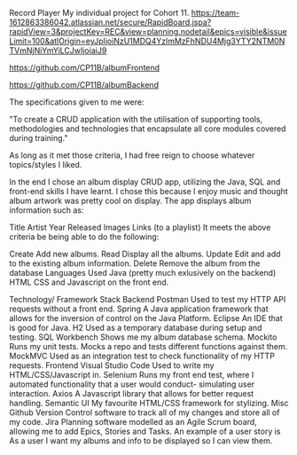 Record Player
My individual project for Cohort 11.
https://team-1612863386042.atlassian.net/secure/RapidBoard.jspa?rapidView=3&projectKey=REC&view=planning.nodetail&epics=visible&issueLimit=100&atlOrigin=eyJpIjoiNzU1MDQ4YzlmMzFhNDU4Mjg3YTY2NTM0NTVmNjNiYmYiLCJwIjoiaiJ9

https://github.com/CP11B/albumFrontend

https://github.com/CP11B/albumBackend

The specifications given to me were:

"To create a CRUD application with the utilisation of supporting tools, methodologies and technologies that encapsulate all core modules covered during training."

As long as it met those criteria, I had free reign to choose whatever topics/styles I liked.

In the end I chose an album display CRUD app, utilizing the Java, SQL and front-end skills I have learnt. I chose this because I enjoy music and thought album artwork was pretty cool on display. The app displays album information such as:

Title
Artist
Year Released
Images
Links (to a playlist)
It meets the above criteria be being able to do the following:

Create
Add new albums.
Read
Display all the albums.
Update
Edit and add to the existing album information.
Delete
Remove the album from the database
Languages Used
Java (pretty much exlusively on the backend) HTML CSS and Javascript on the front end.

Technology/ Framework Stack
Backend
Postman
Used to test my HTTP API requests without a front end.
Spring
A Java application framework that allows for the inversion of control on the Java Platform.
Eclipse
An IDE that is good for Java.
H2
Used as a temporary database during setup and testing.
SQL Workbench
Shows me my album database schema.
Mockito
Runs my unit tests. Mocks a repo and tests different functions against them.
MockMVC
Used as an integration test to check functionality of my HTTP requests.
Frontend
Visual Studio Code
Used to write my HTML/CSS/Javascript in.
Selenium
Runs my front end test, where I automated functionality that a user would conduct- simulating user interaction.
Axios
A Javascript library that allows for better request handling.
Semantic UI
My favourite HTML/CSS framework for stylizing.
Misc
Github
Version Control software to track all of my changes and store all of my code.
Jira
Planning software modelled as an Agile Scrum board, allowing me to add Epics, Stories and Tasks.
An example of a user story is
As a user I want my albums and info to be displayed so I can view them.
